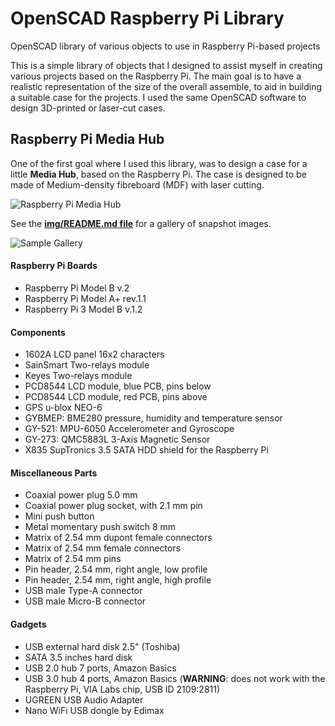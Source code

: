 # OpenSCAD Raspberry Pi Library

OpenSCAD library of various objects to use in Raspberry Pi-based projects

This is a simple library of objects that I designed to assist 
myself in creating various projects based on the Raspberry Pi. 
The main goal is to have a realistic representation of the size 
of the overall assemble, to aid in building a suitable case for 
the projects. I used the same OpenSCAD software to design 
3D-printed or laser-cut cases.

## Raspberry Pi Media Hub

One of the first goal where I used this library, was to design a 
case for a little **Media Hub**, based on the Raspberry Pi. The 
case is designed to be made of Medium-density fibreboard (MDF) 
with laser cutting.

![Raspberry Pi Media Hub](img/rpi-micro-media-hub.png "Raspberry Pi Media Hub")

See the **[img/README.md file](img/README.md)** for a gallery of snapshot images.

![Sample Gallery](img/gallery.png "Sample Gallery")

#### Raspberry Pi Boards

* Raspberry Pi Model B v.2
* Raspberry Pi Model A+ rev.1.1
* Raspberry Pi 3 Model B v.1.2

#### Components

* 1602A LCD panel 16x2 characters
* SainSmart Two-relays module
* Keyes Two-relays module
* PCD8544 LCD module, blue PCB, pins below
* PCD8544 LCD module, red PCB, pins above
* GPS u-blox NEO-6
* GYBMEP: BME280 pressure, humidity and temperature sensor
* GY-521: MPU-6050 Accelerometer and Gyroscope
* GY-273: QMC5883L 3-Axis Magnetic Sensor
* X835 SupTronics 3.5 SATA HDD shield for the Raspberry Pi

#### Miscellaneous Parts

* Coaxial power plug 5.0 mm
* Coaxial power plug socket, with 2.1 mm pin
* Mini push button
* Metal momentary push switch 8 mm
* Matrix of 2.54 mm dupont female connectors
* Matrix of 2.54 mm female connectors
* Matrix of 2.54 mm pins
* Pin header, 2.54 mm, right angle, low profile
* Pin header, 2.54 mm, right angle, high profile
* USB male Type-A connector
* USB male Micro-B connector

#### Gadgets

* USB external hard disk 2.5" (Toshiba)
* SATA 3.5 inches hard disk
* USB 2.0 hub 7 ports, Amazon Basics
* USB 3.0 hub 4 ports, Amazon Basics (**WARNING**: does not work with the Raspberry Pi, VIA Labs chip, USB ID 2109:2811)
* UGREEN USB Audio Adapter
* Nano WiFi USB dongle by Edimax
